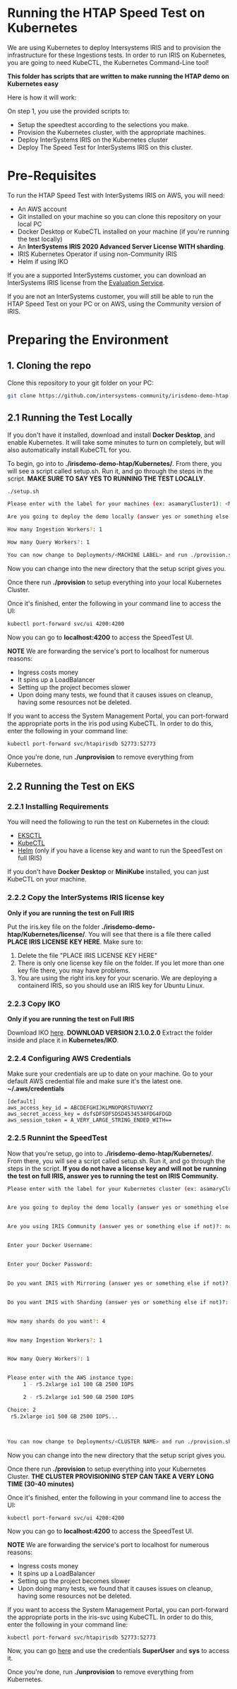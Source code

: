 # Running the HTAP Speed Test on Kubernetes

We are using Kubernetes to deploy Intersystems IRIS and to provision the infrastructure for these Ingestions tests. In order to run IRIS on Kubernetes, you are going to need KubeCTL, the Kubernetes Command-Line tool!


**This folder has scripts that are written to make running the HTAP demo on Kubernetes easy** 

Here is how it will work:

On step 1, you use the provided scripts to:
* Setup the speedtest according to the selections you make.
* Provision the Kubernetes cluster, with the appropriate machines.
* Deploy InterSystems IRIS on the Kubernetes cluster
* Deploy The Speed Test for InterSystems IRIS on this cluster.

# Pre-Requisites

To run the HTAP Speed Test with InterSystems IRIS on AWS, you will need:
* An AWS account
* Git installed on your machine so you can clone this repository on your local PC
* Docker Desktop or KubeCTL installed on your machine (if you're running the test locally)
* An **InterSystems IRIS 2020 Advanced Server License WITH sharding**. 
* IRIS Kubernetes Operator if using non-Community IRIS
* Helm if using IKO

If you are a supported InterSystems customer, you can download an InterSystems IRIS license from the [Evaluation Service](https://evaluation.intersystems.com).


If you are not an InterSystems customer, you will still be able to run the HTAP Speed Test on your PC or on AWS, using the Community version of IRIS.


# Preparing the Environment

## 1. Cloning the repo

Clone this repository to your git folder on your PC:

```bash
git clone https://github.com/intersystems-community/irisdemo-demo-htap
```

## 2.1 Running the Test Locally

If you don't have it installed, download and install **Docker Desktop**, and enable Kubernetes. It will take some minutes to turn on completely, but will also automatically install KubeCTL for you.

To begin, go into to **./irisdemo-demo-htap/Kubernetes/**. From there, you will see a script called setup.sh. Run it, and go through the steps in the script. **MAKE SURE TO SAY YES TO RUNNING THE TEST LOCALLY**. 


```bash
./setup.sh

Please enter with the label for your machines (ex: asamaryCluster1): <MACHINE LABEL>

Are you going to deploy the demo locally (answer yes or something else if not)?: yes

How many Ingestion Workers?: 1

How many Query Workers?: 1

You can now change to Deployments/<MACHINE LABEL> and run ./provision.sh to provision the infrastructure on EKS.
```

Now you can change into the new directory that the setup script gives you. 

Once there run **./provision** to setup everything into your local Kubernetes Cluster.

Once it's finished, enter the following in your command line to access the UI:
```bash
kubectl port-forward svc/ui 4200:4200
```

Now you can go to **localhost:4200** to access the SpeedTest UI.

**NOTE**
We are forwarding the service's port to localhost for numerous reasons:
* Ingress costs money
* It spins up a LoadBalancer
* Setting up the project becomes slower
* Upon doing many tests, we found that it causes issues on cleanup, having some resources not be deleted.

If you want to access the System Management Portal, you can port-forward the appropriate ports in the iris pod using KubeCTL. In order to do this, enter the following in your command line:

```
kubectl port-forward svc/htapirisdb 52773:52773
```

Once you're done, run **./unprovision** to remove everything from Kubernetes.

## 2.2 Running the Test on EKS

### 2.2.1 Installing Requirements

You will need the following to run the test on Kubernetes in the cloud:
* [EKSCTL](https://docs.aws.amazon.com/eks/latest/userguide/getting-started-eksctl.html)
* [KubeCTL](https://kubernetes.io/docs/tasks/tools/install-kubectl/)
* [Helm](https://helm.sh/docs/intro/install/) (only if you have a license key and want to run the SpeedTest on full IRIS)

If you don't have **Docker Desktop** or **MiniKube** installed, you can just KubeCTL on your machine.


### 2.2.2 Copy the InterSystems IRIS license key

**Only if you are running the test on Full IRIS**

Put the iris.key file on the folder **./irisdemo-demo-htap/Kubernetes/license/**. You will see that there is a file there called **PLACE IRIS LICENSE KEY HERE**. Make sure to:
1. Delete the file "PLACE IRIS LICENSE KEY HERE"
2. There is only one license key file on the folder. If you let more than one key file there, you may have problems.
3. You are using the right iris.key for your scenario. We are deploying a containerd IRIS, so you should use an IRIS key for Ubuntu Linux.

### 2.2.3 Copy IKO

**Only if you are running the test on Full IRIS**

Download IKO [here](https://docs.intersystems.com/irisforhealthlatest/csp/docbook/DocBook.UI.Page.cls?KEY=AIKO). **DOWNLOAD VERSION 2.1.0.2.0** Extract the folder inside and place it in **Kubernetes/IKO**.


### 2.2.4 Configuring AWS Credentials

Make sure your credentials are up to date on your machine. Go to your default AWS credential file and make sure it's the latest one. **~/.aws/credentials**

```
[default]
aws_access_key_id = ABCDEFGHIJKLMNOPQRSTUVWXYZ
aws_secret_access_key = dsfsDFSDFSDSD4534534FDG4FDGD
aws_session_token = A_VERY_LARGE_STRING_ENDED_WITH==
```

### 2.2.5 Runnint the SpeedTest

Now that you're setup, go into to **./irisdemo-demo-htap/Kubernetes/**. From there, you will see a script called setup.sh. Run it, and go through the steps in the script. **If you do not have a license key and will not be running the test on full IRIS, answer yes to running the test on IRIS Community.**

```bash
Please enter with the label for your Kubernetes cluster (ex: asamaryCluster1): <CLUSTER NAME>


Are you going to deploy the demo locally (answer yes or something else if not)?: no


Are you using IRIS Community (answer yes or something else if not)?: no


Enter your Docker Username: 


Enter your Docker Password:


Do you want IRIS with Mirroring (answer yes or something else if not)?: yes


Do you want IRIS with Sharding (answer yes or something else if not)?: yes


How many shards do you want?: 4


How many Ingestion Workers?: 1


How many Query Workers?: 1


Please enter with the AWS instance type:
	 1 - r5.2xlarge io1 100 GB 2500 IOPS

	 2 - r5.2xlarge io1 500 GB 2500 IOPS

Choice: 2
 r5.2xlarge io1 500 GB 2500 IOPS...



You can now change to Deployments/<CLUSTER NAME> and run ./provision.sh to provision the infrastructure on Kubernetes.
```

Now you can change into the new directory that the setup script gives you. 

Once there run **./provision** to setup everything into your Kubernetes Cluster. **THE CLUSTER PROVISIONING STEP CAN TAKE A VERY LONG TIME (30-40 minutes)**

Once it's finished, enter the following in your command line to access the UI:
```bash
kubectl port-forward svc/ui 4200:4200
```

Now you can go to **localhost:4200** to access the SpeedTest UI.

**NOTE**
We are forwarding the service's port to localhost for numerous reasons:
* Ingress costs money
* It spins up a LoadBalancer
* Setting up the project becomes slower
* Upon doing many tests, we found that it causes issues on cleanup, having some resources not be deleted.

If you want to access the System Management Portal, you can port-forward the appropriate ports in the iris-svc using KubeCTL. In order to do this, enter the following in your command line:

```
kubectl port-forward svc/htapirisdb 52773:52773
```

Now, you can go [here](http://localhost:52773/csp/sys/%25CSP.Portal.Home.zen?$NAMESPACE=%25SYS) and use the credentials **SuperUser** and **sys** to access it.

Once you're done, run **./unprovision** to remove everything from Kubernetes.